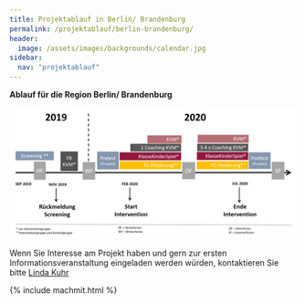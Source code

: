 ```yaml
---
title: Projektablauf in Berlin/ Brandenburg
permalink: /projektablauf/berlin-brandenburg/
header:
  image: /assets/images/backgrounds/calendar.jpg 
sidebar:
  nav: "projektablauf"
---
```

**Ablauf für die Region Berlin/ Brandenburg**

![AblaufUP](/assets/images/AblaufUP.jpg) 

Wenn Sie Interesse am Projekt haben und gern zur ersten Informationsveranstaltung eingeladen werden würden, kontaktieren Sie bitte [Linda Kuhr](team/)

{% include machmit.html %}
